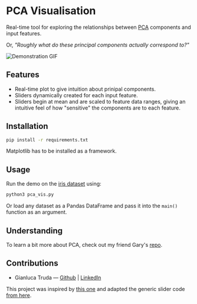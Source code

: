 # PCA Visualisation

Real-time tool for exploring the relationships between [PCA](https://en.wikipedia.org/wiki/Principal_component_analysis) components and input features.

Or, _"Roughly what do these principal components actually correspond to?"_

![Demonstration GIF](docs/demo.gif)

## Features
* Real-time plot to give intuition about prinipal components.
* Sliders dynamically created for each input feature.
* Sliders begin at mean and are scaled to feature data ranges, giving an intuitive feel of how "sensitive" the components are to each feature.

## Installation

```bash
pip install -r requirements.txt
```
Matplotlib has to be installed as a framework.

## Usage

Run the demo on the [iris dataset](http://archive.ics.uci.edu/ml/datasets/iris) using:

```bash
python3 pca_vis.py
```

Or load any dataset as a Pandas DataFrame and pass it into the `main()` function as an argument.

## Understanding 

To learn a bit more about PCA, check out my friend Gary's [repo](https://github.com/GaryFinkelstein/Principal-Component-Analysis).


## Contributions

* Gianluca Truda — [Github](https://github.com/gianlucatruda) | [LinkedIn](https://za.linkedin.com/in/gianluca-truda)

This project was inspired by [this one](https://github.com/HackerPoet/FaceEditor) and adapted the generic slider code [from here](https://www.dreamincode.net/forums/topic/401541-buttons-and-sliders-in-pygame/).
